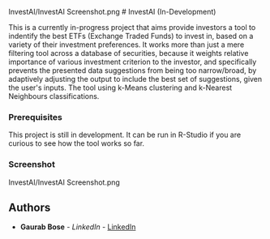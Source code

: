 InvestAI/InvestAI Screenshot.png # InvestAI (In-Development)

This is a currently in-progress project that aims provide investors a tool to indentify the best ETFs (Exchange Traded Funds) to invest in, based on a variety of their investment preferences. It works more than just a mere filtering tool across a database of securities, because it weights relative importance of various investment criterion to the investor, and specifically prevents the presented data suggestions from being too narrow/broad, by adaptively adjusting the output to include the best set of suggestions, given the user's inputs. The tool using k-Means clustering and k-Nearest Neighbours classifications.


### Prerequisites

This project is still in development. It can be run in R-Studio if you are curious to see how the tool works so far.


### Screenshot

InvestAI/InvestAI Screenshot.png 

## Authors

* **Gaurab Bose** - *LinkedIn* - [LinkedIn](https://www.linkedin.com/in/gbose)
